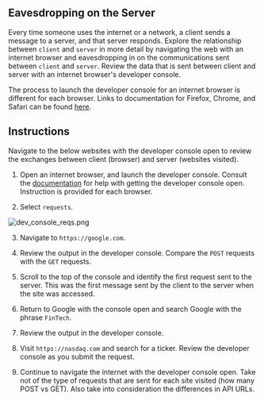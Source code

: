 ## Eavesdropping on the Server

Every time someone uses the internet or a network, a client sends a message to a server, and that server responds. Explore the relationship between `client` and `server` in more detail by navigating the web with an internet browser and eavesdropping in on the communications sent between `client` and `server`. Review the data that is sent between client and server with an internet browser's developer console.

The process to launch the developer console for an internet browser is different for each browser.
Links to documentation for Firefox, Chrome, and Safari can be found [here](https://support.airtable.com/hc/en-us/articles/232313848-How-to-open-the-developer-console).

## Instructions

Navigate to the below websites with the developer console open to review the exchanges between client (browser) and server (websites visited).

1. Open an internet browser, and launch the developer console. Consult the [documentation](https://support.airtable.com/hc/en-us/articles/232313848-How-to-open-the-developer-console) for help with getting the developer console open. Instruction is provided for each browser.

2. Select `requests`.

  ![dev_console_reqs.png](Images/dev_console_reqs.png)

3. Navigate to `https://google.com`.

4. Review the output in the developer console. Compare the `POST` requests with the `GET` requests.

5. Scroll to the top of the console and identify the first request sent to the server. This was the first message sent by the client to the server when the site was accessed.

6. Return to Google with the console open and search Google with the phrase `FinTech`.

7. Review the output in the developer console.

8. Visit `https://nasdaq.com` and search for a ticker. Review the developer console as you submit the request.

9. Continue to navigate the internet with the developer console open. Take not of the type of requests that are sent for each site visited (how many POST vs GET). Also take into consideration the differences in API URLs.
